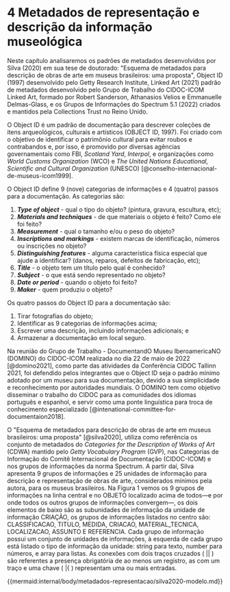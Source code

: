 # 4 Metadados de representação e descrição da informação museológica

Neste capítulo analisaremos os padrões de metadados desenvolvidos por Silva (2020) em sua tese de doutorado: "Esquema de metadados para descrição de obras de arte em museus brasileiros: uma proposta", Object ID (1997) desenvolvido pelo Getty Research Institute, Linked Art (2021) padrão de metadados desenvolvido pelo Grupo de Trabalho do CIDOC-ICOM Linked Art, formado por Robert Sanderson, Athanasios Velios e Emmanuelle Delmas-Glass, e os Grupos de Informações do Spectrum 5.1 (2022) criados e mantidos pela Collections Trust no Reino Unido.

<!-- Object ID (1997) -->

O Object ID é um padrão de documentação para descrever coleções de itens arqueológicos, culturais e artísticos (OBJECT ID, 1997). Foi criado com o objetivo de identificar o patrimônio cultural para evitar roubos e contrabandos e, por isso, é promovido por diversas agências governamentais como FBI, _Scotland Yard_, _Interpol_, e organizações como _World Customs Organization_ (WCO) e _The United Nations Educational, Scientific and Cultural Organization_ (UNESCO) [@conselho-internacional-de-museus-icom1999].

O Object ID define 9 (nove) categorias de informações e 4 (quatro) passos para a documentação. As categorias são:

1. **_Type of object_** - qual o tipo do objeto? (pintura, gravura, escultura, etc);
2. **_Materials and techniques_** - de que materiais o objeto é feito? Como ele foi feito?
3. **_Measurement_** - qual o tamanho e/ou o peso do objeto?
4. **_Inscriptions and markings_** - existem marcas de identificação, números ou inscrições no objeto?
5. **_Distinguishing features_** - alguma característica física especial que ajude a identificar? (danos, reparos, defeitos de fabricação, etc);
6. **_Title_** - o objeto tem um título pelo qual é conhecido?
7. **_Subject_** - o que está sendo representado no objeto?
8. **_Date or period_** - quando o objeto foi feito?
9. **_Maker_** - quem produziu o objeto?

Os quatro passos do Object ID para a documentação são:

1. Tirar fotografias do objeto;
2. Identificar as 9 categorias de informações acima;
3. Escrever uma descrição, incluindo informações adicionais; e
4. Armazenar a documentação em local seguro.

Na reunião do Grupo de Trabalho - DocumentandO Museu IberoamericaNO (DOMINO) do CIDOC-ICOM realizada no dia 22 de maio de 2022 [@domino2021], como parte das atividades da Conferência CIDOC Tallinn 2021, foi defendido pelos integrantes que o Object ID seja o padrão mínimo adotado por um museu para sua documentação, devido a sua simplicidade e reconhecimento por autoridades mundiais. O DOMINO tem como objetivo disseminar o trabalho do CIDOC para as comunidades dos idiomas português e espanhol, e servir como uma ponte linguística para troca de conhecimento especializado [@intenational-committee-for-documentaion2018].

<!-- SILVA (2020) -->

O "Esquema de metadados para descrição de obras de arte em museus brasileiros: uma proposta" [@silva2020], utiliza como referência os conjunto de metadados do _Categories for the Description of Works of Art_ (CDWA) mantido pelo _Getty Vocabulary Program_ (GVP), nas Categorias de Informação do Comitê Internacional de Documentação (CIDOC-ICOM) e nos grupos de informações da norma Spectrum. A partir daí, Silva apresenta 9 grupos de informações e 25 unidades de informação para descrição e representação de obras de arte, considerados mínimos pela autora, para os museus brasileiros. Na Figura 1 vemos os 9 grupos de informações na linha central e no OBJETO localizado acima de todos—e por onde todos os outros grupos de informações convergem—, os dois elementos de baixo são as subunidades de informação da unidade de informação CRIAÇÃO, os grupos de informações listados no centro são: CLASSIFICACAO, TITULO, MEDIDA, CRIACAO, MATERIAL_TECNICA, LOCALIZACAO, ASSUNTO E REFERENCIA. Cada grupo de informação possui um conjunto de unidades de informações, à esquerda de cada grupo está listado o tipo de informação da unidade: string para texto, number para números, e array para listas. As conexões com dois traços cruzados ( || ) são referentes a presença obrigatória de ao menos um registro, as com um traço e uma chave ( |{ ) representam uma ou mais entradas.

{{mermaid:internal/body/metadados-representacao/silva2020-modelo.md}}
